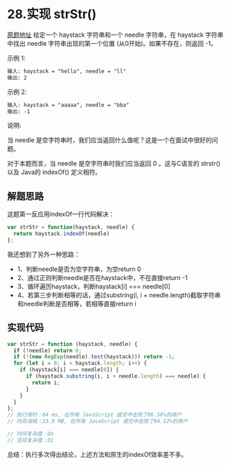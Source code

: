# 28.实现 strStr()
[原题地址](https://leetcode-cn.com/problems/implement-strstr/)
给定一个 haystack 字符串和一个 needle 字符串，在 haystack 字符串中找出 needle 字符串出现的第一个位置 (从0开始)。如果不存在，则返回  -1。

示例 1:
```md
输入: haystack = "hello", needle = "ll"
输出: 2
```
示例 2:
```md
输入: haystack = "aaaaa", needle = "bba"
输出: -1
```
说明:

当 needle 是空字符串时，我们应当返回什么值呢？这是一个在面试中很好的问题。

对于本题而言，当 needle 是空字符串时我们应当返回 0 。这与C语言的 strstr() 以及 Java的 indexOf() 定义相符。

## 解题思路
这题第一反应用indexOf一行代码解决：
```js
var strStr = function(haystack, needle) {
  return haystack.indexOf(needle)
};
```
我还想到了另外一种思路：
- 1、判断needle是否为空字符串，为空return 0
- 2、通过正则判断needle是否在haystack中，不在直接return -1
- 3、循环遍历haystack，判断haystack[i] === needle[0]
- 4、若第三步判断相等的话，通过substring(i, i + needle.length)截取字符串和needle判断是否相等，若相等直接return i

## 实现代码
```js
var strStr = function (haystack, needle) {
  if (!needle) return 0;
  if (!(new RegExp(needle).test(haystack))) return -1;
  for (let i = 0; i < haystack.length; i++) {
    if (haystack[i] === needle[0]) {
      if (haystack.substring(i, i + needle.length) === needle) {
        return i;
      }
    }
  }
};
// 执行用时：64 ms, 在所有 JavaScript 提交中击败了86.56%的用户
// 内存消耗：33.9 MB, 在所有 JavaScript 提交中击败了94.52%的用户

// 时间复杂度：On
// 空间复杂度：O1
```
总结：执行多次得出结论，上述方法和原生的indexOf效率差不多。
